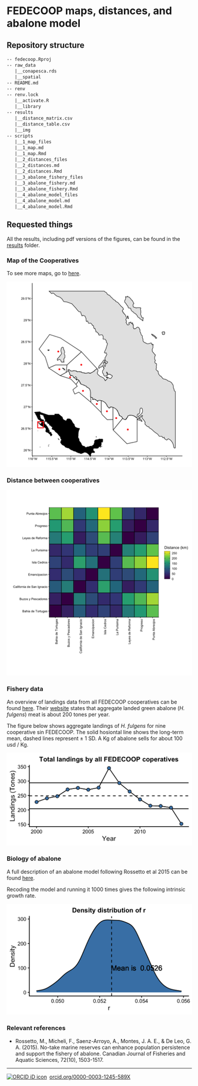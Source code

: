 # FEDECOOP maps, distances, and abalone model


## Repository structure 

```
-- fedecoop.Rproj
-- raw_data
   |__conapesca.rds
   |__spatial
-- README.md
-- renv
-- renv.lock
   |__activate.R
   |__library
-- results
   |__distance_matrix.csv
   |__distance_table.csv
   |__img
-- scripts
   |__1_map_files
   |__1_map.md
   |__1_map.Rmd
   |__2_distances_files
   |__2_distances.md
   |__2_distances.Rmd
   |__3_abalone_fishery_files
   |__3_abalone_fishery.md
   |__3_abalone_fishery.Rmd
   |__4_abalone_model_files
   |__4_abalone_model.md
   |__4_abalone_model.Rmd
```

## Requested things

All the results, including pdf versions of the figures, can be found in the [results](results) folder.

### Map of the Cooperatives

To see more maps, go to [here](scripts/1_map.md).

![](results/img/fedecoop_map.png)

### Distance between cooperatives

![](results/img/distance_heatmap.png)

### Fishery data

An overview of landings data from all FEDECOOP cooperatives can be found [here](scripts/3_abalone_fishery.md). Their [website](https://www.fedecoop.com.mx/) states that aggregate landed green abalone (*H. fulgens*) meat is about 200 tones per year.

The figure below shows aggregate landings of *H. fulgens* for nine cooperative sin FEDECOOP. The solid hosiontal line shows the long-term mean, dashed lines represent $\pm$ 1 SD. A Kg of abalone sells for about 100 usd / Kg.

![](results/img/landings_timeseries.png)

### Biology of abalone

A full description of an abalone model following Rossetto et al 2015 can be found [here](scripts/4_abalone_model.md).

Recoding the model and running it 1000 times gives the following intrinsic growth rate.

![](results/img/r_dens.png)

### Relevant references

- Rossetto, M., Micheli, F., Saenz-Arroyo, A., Montes, J. A. E., & De Leo, G. A. (2015). No-take marine reserves can enhance population persistence and support the fishery of abalone. Canadian Journal of Fisheries and Aquatic Sciences, 72(10), 1503-1517.

--------- 

<a href="https://orcid.org/0000-0003-1245-589X" target="orcid.widget" rel="noopener noreferrer" style="vertical-align:top;"><img src="https://orcid.org/sites/default/files/images/orcid_16x16.png" style="width:1em;margin-right:.5em;" alt="ORCID iD icon">orcid.org/0000-0003-1245-589X</a>
